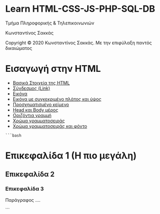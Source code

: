 <html>
<body>
<h1> Learn HTML-CSS-JS-PHP-SQL-DB</h1>
<p> Τμήμα Πληροφορικής & Τηλεπικοινωνιών </p>
<p> Κωνσταντίνος Σακκάς</p>
  <p>Copyright © 2020 Κωνσταντίνος Σακκάς. Με την επιφύλαξη παντός δικαιώματος</p>
  <h1></h1>

<h1>Εισαγωγή στην HTML</h1>
<ul>

<li><a href="./Code greek/basic_1.html" target="_blank">Βασικά Στοιχεία της HTML </a></li>
<li><a href="./Code greek/ahref.html">Σύνδεσμος (Link)</a></li>
<li><a href="./Code greek/img.html">Εικόνα</a></li>
<li><a href="./Code greek/img_with_size.html">Εικόνα με συγκεκριμένο πλάτος και ύψος</a></li>
<li><a href="./Code greek/pre.html">Προσχηματισμένο κείμενο</a></li>
<li><a href="./Code greek/head_and_body.html">Head και Body μέρος</a></li>
<li><a href="./Code greek/hr.html">Οριζόντια γραμμή</a></li>
<li><a href="./Code greek/style_color.html">Χρώμα γραμματοσειράς</a></li>
<li><a href="./Code greek/background_color.html">Χρώμα γραμματοσειράς και φόντο</a></li>



</ul>
</body>
</html>

    ```bash   
  <!--Copyright © 2020 Κωνσταντίνος Σακκάς. Με την επιφύλαξη παντός δικαιώματος.
Τμήμα Πληροφορικής & Τηλεπικοινωνιών - Πανεπιστήμιο Ιωαννίνων -->

<!DOCTYPE html> <!--Αντιπροσωπεύει τον τύπο εγγράφου και βοηθά τα προγράμματα περιήγησης να εμφανίζουν σωστά τις ιστοσελίδες.-->
<html> <!--Αρχή πρoγράμματος -->
<body> <!--Σώμα προγράμματος (body μέρος)-->

<h1>Επικεφαλίδα 1 (Η πιο μεγάλη)</h1> <!--Επικεφαλίδα 1 - Η μεγαλύτερη επικεφαλίδα -->
<h2>Επικεφαλίδα 2 </h2> <!--Επικεφαλίδα 2 -->
<h3>Επικεφαλίδα 3 </h3> <!--Επικεφαλίδα 3 -->

<p>Παράγραφος ....</p> <!--Παράγραφος (συγκεκριμένο μέγεθος)-->
            
</body><!--Τέλος body μέρους-->
</html> <!--Τέλος προγράμματος-->
```
